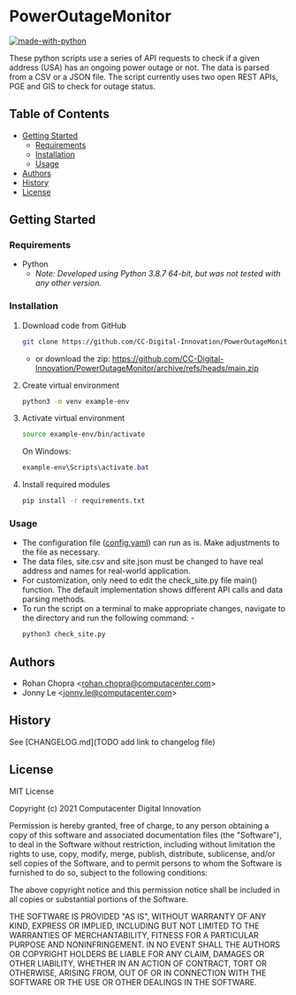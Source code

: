 
# PowerOutageMonitor

[![made-with-python](https://img.shields.io/badge/Made%20with-Python-1f425f.svg)](https://www.python.org/) 

These python scripts use a series of API requests to check if a given address (USA) has an ongoing power outage or not. The data is parsed from a CSV or a JSON file. The script currently uses two open REST APIs, PGE and GIS to check for outage status. 

## Table of Contents
* [Getting Started](#getting-started)
    * [Requirements](#requirements)
    * [Installation](#installation)
    * [Usage](#usage)
* [Authors](#authors)
* [History](#history)
* [License](#license)

## Getting Started

### Requirements

* Python
    * _Note: Developed using Python 3.8.7 64-bit, but was not tested with any other version._

### Installation

1. Download code from GitHub

    ```bash
    git clone https://github.com/CC-Digital-Innovation/PowerOutageMonitor.git
    ```

    * or download the zip: https://github.com/CC-Digital-Innovation/PowerOutageMonitor/archive/refs/heads/main.zip

2. Create virtual environment

    ```bash
    python3 -m venv example-env
    ```

3. Activate virtual environment

    ```bash
    source example-env/bin/activate
    ```

    On Windows:
    ```powershell
    example-env\Scripts\activate.bat
    ```
4. Install required modules

    ```bash
    pip install -r requirements.txt
    ```

### Usage

* The configuration file ([config.yaml](https://github.com/CC-Digital-Innovation/PowerOutageMonitor/blob/main/config.yaml)) can run as is. Make adjustments to the file as necessary.
* The data files, site.csv and site.json must be changed to have real address and names for real-world application.
* For customization, only need to edit the check_site.py file main() function. The default implementation shows different API calls and data parsing methods.
* To run the script on a terminal to make appropriate changes, navigate to the directory and run the following command: -  
   ``` bash
   python3 check_site.py
    ```

## Authors
* Rohan Chopra <<rohan.chopra@computacenter.com>>
* Jonny Le <<jonny.le@computacenter.com>>

## History

See [CHANGELOG.md](TODO add link to changelog file)

## License
MIT License

Copyright (c) 2021 Computacenter Digital Innovation

Permission is hereby granted, free of charge, to any person obtaining a copy
of this software and associated documentation files (the "Software"), to deal
in the Software without restriction, including without limitation the rights
to use, copy, modify, merge, publish, distribute, sublicense, and/or sell
copies of the Software, and to permit persons to whom the Software is
furnished to do so, subject to the following conditions:

The above copyright notice and this permission notice shall be included in all
copies or substantial portions of the Software.

THE SOFTWARE IS PROVIDED "AS IS", WITHOUT WARRANTY OF ANY KIND, EXPRESS OR
IMPLIED, INCLUDING BUT NOT LIMITED TO THE WARRANTIES OF MERCHANTABILITY,
FITNESS FOR A PARTICULAR PURPOSE AND NONINFRINGEMENT. IN NO EVENT SHALL THE
AUTHORS OR COPYRIGHT HOLDERS BE LIABLE FOR ANY CLAIM, DAMAGES OR OTHER
LIABILITY, WHETHER IN AN ACTION OF CONTRACT, TORT OR OTHERWISE, ARISING FROM,
OUT OF OR IN CONNECTION WITH THE SOFTWARE OR THE USE OR OTHER DEALINGS IN THE
SOFTWARE.
